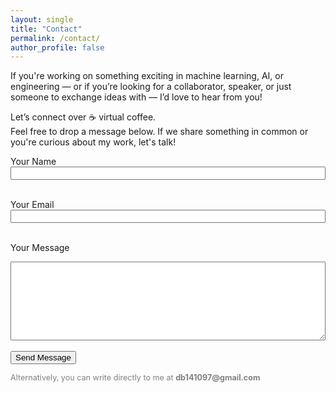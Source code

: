```yaml
---
layout: single
title: "Contact"
permalink: /contact/
author_profile: false
---
```


If you're working on something exciting in machine learning, AI, or engineering — or if you’re looking for a collaborator, speaker, or just someone to exchange ideas with — I’d love to hear from you!

Let’s connect over ☕ virtual coffee.  
Feel free to drop a message below. If we share something in common or you're curious about my work, let's talk!

<form action="https://formspree.io/f/xyzpnqpo" method="POST">
  <label for="name">Your Name</label><br>
  <input type="text" name="name" required style="width:100%;"><br><br>

  <label for="_replyto">Your Email</label><br>
  <input type="email" name="_replyto" required style="width:100%;"><br><br>

  <label for="message">Your Message</label><br>
  <textarea name="message" rows="8" required style="width:100%;"></textarea><br><br>

  <input type="submit" value="Send Message" class="btn">
</form>

<p style="font-size: 0.9em; color: gray;">
Alternatively, you can write directly to me at <strong>db141097@gmail.com</strong>
</p>
